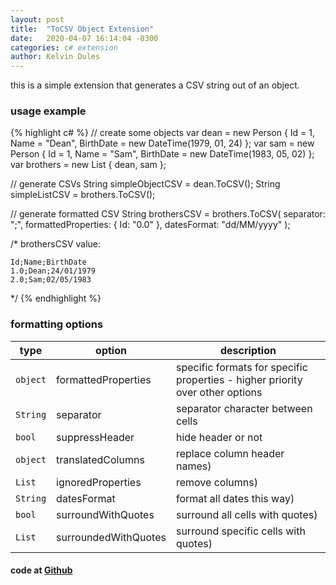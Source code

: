 ```yaml
---
layout: post
title:  "ToCSV Object Extension"
date:   2020-04-07 16:14:04 -0300
categories: c# extension
author: Kelvin Dules
---
```


this is a simple extension that generates a CSV string out of an object.

### usage example

{% highlight c# %}
//  create some objects
var dean = new Person 
{ 
    Id = 1, 
    Name = "Dean", 
    BirthDate = new DateTime(1979, 01, 24) 
};
var sam = new Person 
{ 
    Id = 1, 
    Name = "Sam", 
    BirthDate = new DateTime(1983, 05, 02) 
};
var brothers = new List<Person> { dean, sam };

// generate CSVs
String simpleObjectCSV = dean.ToCSV();
String simpleListCSV = brothers.ToCSV();

// generate formatted CSV
String brothersCSV = brothers.ToCSV(
  separator: ";", 
  formattedProperties: {
    Id: "0.0"
  },
  datesFormat: "dd/MM/yyyy"
);

/*
    brothersCSV value:
    
    Id;Name;BirthDate
    1.0;Dean;24/01/1979
    2.0;Sam;02/05/1983
*/
{% endhighlight %}


### formatting options
type      | option               | description                                                                 
--------- | -------------------- | -----------------------------------------------------------------------------
`object`  | formattedProperties  | specific formats for specific properties - higher priority over other options
`String`  | separator            | separator character between cells
`bool`    | suppressHeader       | hide header or not
`object`  | translatedColumns    | replace column header names)
`List`    | ignoredProperties    | remove columns)
`String`  | datesFormat          | format all dates this way)
`bool`    | surroundWithQuotes   | surround all cells with quotes)
`List`    | surroundedWithQuotes | surround specific cells with quotes)

#### code at [Github](https://github.com/kelvindules/tocsv.git)
